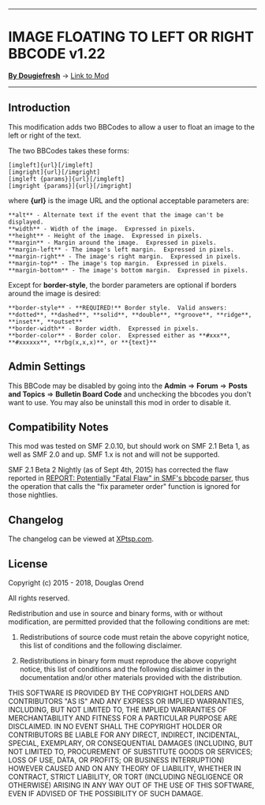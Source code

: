 -------

# IMAGE FLOATING TO LEFT OR RIGHT BBCODE v1.22

[**By Dougiefresh**](http://www.simplemachines.org/community/index.php?action=profile;u=253913) -> [Link to Mod](http://custom.simplemachines.org/mods/index.php?mod=3983)

-------

## Introduction
This modification adds two BBCodes to allow a user to float an image to the left or right of the text.

The two BBCodes takes these forms:
    
    [imgleft]{url}[/imgleft]
    [imgright]{url}[/imgright]
    [imgleft {params}]{url}[/imgleft]
    [imgright {params}]{url}[/imgright]
    
where **{url}** is the image URL and the optional acceptable parameters are:
    
    **alt** - Alternate text if the event that the image can't be displayed.
    **width** - Width of the image.  Expressed in pixels.
    **height** - Height of the image.  Expressed in pixels.
    **margin** - Margin around the image.  Expressed in pixels.
    **margin-left** - The image's left margin.  Expressed in pixels.
    **margin-right** - The image's right margin.  Expressed in pixels.
    **margin-top** - The image's top margin.  Expressed in pixels.
    **margin-bottom** - The image's bottom margin.  Expressed in pixels.
    
Except for **border-style**, the border parameters are optional if borders around the image is desired:
    
    **border-style** - **REQUIRED!** Border style.  Valid answers: **dotted**, **dashed**, **solid**, **double**, **groove**, **ridge**, **inset**, **outset**
    **border-width** - Border width.  Expressed in pixels.
    **border-color** - Border color.  Expressed either as **#xxx**, **#xxxxxx**, **rbg(x,x,x)**, or **{text}**
    

## Admin Settings
This BBCode may be disabled by going into the **Admin** => **Forum** => **Posts and Topics** => **Bulletin Board Code** and unchecking the bbcodes you don't want to use.  You may also be uninstall this mod in order to disable it.

## Compatibility Notes
This mod was tested on SMF 2.0.10, but should work on SMF 2.1 Beta 1, as well as SMF 2.0 and up.  SMF 1.x is not and will not be supported.

SMF 2.1 Beta 2 Nightly (as of Sept 4th, 2015) has corrected the flaw reported in [REPORT: Potentially "Fatal Flaw" in SMF's bbcode parser](http://www.simplemachines.org/community/index.php?topic=538611.0), thus the operation that calls the "fix parameter order" function is ignored for those nightlies.

## Changelog
The changelog can be viewed at [XPtsp.com](http://www.xptsp.com/board/free-modifications/image-float-bbcode/?tab=1).

## License
Copyright (c) 2015 - 2018, Douglas Orend

All rights reserved.

Redistribution and use in source and binary forms, with or without modification, are permitted provided that the following conditions are met:

1. Redistributions of source code must retain the above copyright notice, this list of conditions and the following disclaimer.

2. Redistributions in binary form must reproduce the above copyright notice, this list of conditions and the following disclaimer in the documentation and/or other materials provided with the distribution.

THIS SOFTWARE IS PROVIDED BY THE COPYRIGHT HOLDERS AND CONTRIBUTORS "AS IS" AND ANY EXPRESS OR IMPLIED WARRANTIES, INCLUDING, BUT NOT LIMITED TO, THE IMPLIED WARRANTIES OF MERCHANTABILITY AND FITNESS FOR A PARTICULAR PURPOSE ARE DISCLAIMED. IN NO EVENT SHALL THE COPYRIGHT HOLDER OR CONTRIBUTORS BE LIABLE FOR ANY DIRECT, INDIRECT, INCIDENTAL, SPECIAL, EXEMPLARY, OR CONSEQUENTIAL DAMAGES (INCLUDING, BUT NOT LIMITED TO, PROCUREMENT OF SUBSTITUTE GOODS OR SERVICES; LOSS OF USE, DATA, OR PROFITS; OR BUSINESS INTERRUPTION) HOWEVER CAUSED AND ON ANY THEORY OF LIABILITY, WHETHER IN CONTRACT, STRICT LIABILITY, OR TORT (INCLUDING NEGLIGENCE OR OTHERWISE) ARISING IN ANY WAY OUT OF THE USE OF THIS SOFTWARE, EVEN IF ADVISED OF THE POSSIBILITY OF SUCH DAMAGE.
